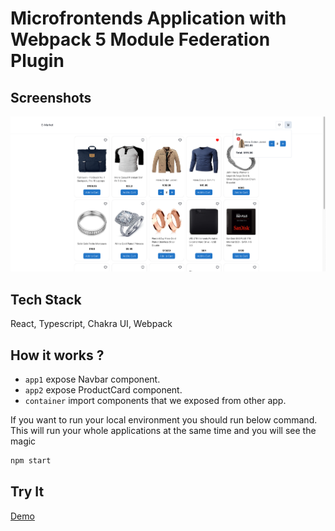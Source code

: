 # Microfrontends Application with Webpack 5 Module Federation Plugin

## Screenshots

![App Screenshot](./app.png)

## Tech Stack

React, Typescript, Chakra UI, Webpack

## How it works ?

- `app1` expose Navbar component.
- `app2` expose ProductCard component.
- `container` import components that we exposed from other app.

If you want to run your local environment you should run below command. This will run your whole applications at the same time and you will see the magic

```bash
npm start 
```

## Try It

[Demo](http://e-market-microfrontends.s3-website.eu-central-1.amazonaws.com)

